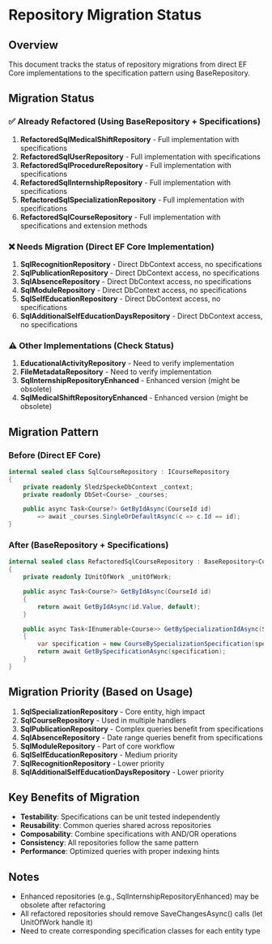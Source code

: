 # Repository Migration Status

## Overview
This document tracks the status of repository migrations from direct EF Core implementations to the specification pattern using BaseRepository.

## Migration Status

### ✅ Already Refactored (Using BaseRepository + Specifications)
1. **RefactoredSqlMedicalShiftRepository** - Full implementation with specifications
2. **RefactoredSqlUserRepository** - Full implementation with specifications  
3. **RefactoredSqlProcedureRepository** - Full implementation with specifications
4. **RefactoredSqlInternshipRepository** - Full implementation with specifications
5. **RefactoredSqlSpecializationRepository** - Full implementation with specifications
6. **RefactoredSqlCourseRepository** - Full implementation with specifications and extension methods

### ❌ Needs Migration (Direct EF Core Implementation)
1. **SqlRecognitionRepository** - Direct DbContext access, no specifications
2. **SqlPublicationRepository** - Direct DbContext access, no specifications
3. **SqlAbsenceRepository** - Direct DbContext access, no specifications
4. **SqlModuleRepository** - Direct DbContext access, no specifications
5. **SqlSelfEducationRepository** - Direct DbContext access, no specifications
6. **SqlAdditionalSelfEducationDaysRepository** - Direct DbContext access, no specifications

### ⚠️ Other Implementations (Check Status)
1. **EducationalActivityRepository** - Need to verify implementation
2. **FileMetadataRepository** - Need to verify implementation
3. **SqlInternshipRepositoryEnhanced** - Enhanced version (might be obsolete)
4. **SqlMedicalShiftRepositoryEnhanced** - Enhanced version (might be obsolete)

## Migration Pattern

### Before (Direct EF Core)
```csharp
internal sealed class SqlCourseRepository : ICourseRepository
{
    private readonly SledzSpeckeDbContext _context;
    private readonly DbSet<Course> _courses;

    public async Task<Course?> GetByIdAsync(CourseId id)
        => await _courses.SingleOrDefaultAsync(c => c.Id == id);
}
```

### After (BaseRepository + Specifications)
```csharp
internal sealed class RefactoredSqlCourseRepository : BaseRepository<Course>, ICourseRepository
{
    private readonly IUnitOfWork _unitOfWork;

    public async Task<Course?> GetByIdAsync(CourseId id)
    {
        return await GetByIdAsync(id.Value, default);
    }

    public async Task<IEnumerable<Course>> GetBySpecializationIdAsync(SpecializationId specializationId)
    {
        var specification = new CourseBySpecializationSpecification(specializationId);
        return await GetBySpecificationAsync(specification);
    }
}
```

## Migration Priority (Based on Usage)
1. **SqlSpecializationRepository** - Core entity, high impact
2. **SqlCourseRepository** - Used in multiple handlers
3. **SqlPublicationRepository** - Complex queries benefit from specifications
4. **SqlAbsenceRepository** - Date range queries benefit from specifications
5. **SqlModuleRepository** - Part of core workflow
6. **SqlSelfEducationRepository** - Medium priority
7. **SqlRecognitionRepository** - Lower priority
8. **SqlAdditionalSelfEducationDaysRepository** - Lower priority

## Key Benefits of Migration
- **Testability**: Specifications can be unit tested independently
- **Reusability**: Common queries shared across repositories
- **Composability**: Combine specifications with AND/OR operations
- **Consistency**: All repositories follow the same pattern
- **Performance**: Optimized queries with proper indexing hints

## Notes
- Enhanced repositories (e.g., SqlInternshipRepositoryEnhanced) may be obsolete after refactoring
- All refactored repositories should remove SaveChangesAsync() calls (let UnitOfWork handle it)
- Need to create corresponding specification classes for each entity type